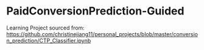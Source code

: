# PaidConversionPrediction-Guided
Learning Project sourced from:
https://github.com/christinejiang11/personal_projects/blob/master/conversion_prediction/CTP_Classifier.ipynb
